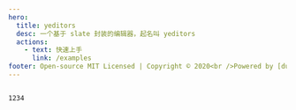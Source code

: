 ```yaml
---
hero:
  title: yeditors
  desc: 一个基于 slate 封装的编辑器，起名叫 yeditors
  actions:
    - text: 快速上手
      link: /examples
footer: Open-source MIT Licensed | Copyright © 2020<br />Powered by [dumi](https://d.umijs.org)
---
```


<code src="./index.tsx" />
1234
